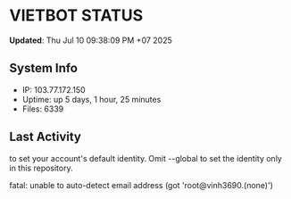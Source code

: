# VIETBOT STATUS
**Updated**: Thu Jul 10 09:38:09 PM +07 2025

## System Info
- IP: 103.77.172.150
- Uptime: up 5 days, 1 hour, 25 minutes
- Files: 6339

## Last Activity

to set your account's default identity.
Omit --global to set the identity only in this repository.

fatal: unable to auto-detect email address (got 'root@vinh3690.(none)')
